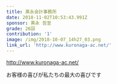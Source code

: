 ```yaml
---
title: 黒永会計事務所
date: 2018-11-02T10:53:43.991Z
sponsor: 黒永 哲至
grade: 26回
contribution: '1'
image: /img/2018-10-07_14h27_03.png
link_url: 'http://www.kuronaga-ac.net/'
---
```

http://www.kuronaga-ac.net/

お客様の喜びが私たちの最大の喜びです
